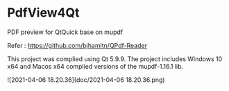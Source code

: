 # PdfView4Qt
PDF preview for QtQuick base on mupdf

Refer : https://github.com/bjhamltn/QPdf-Reader

This project was complied using Qt 5.9.9. The project includes Windows 10 x64 and Macos x64 complied versions of the mupdf-1.16.1 lib.

![2021-04-06 18.20.36](doc/2021-04-06 18.20.36.png)